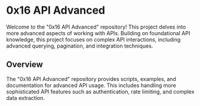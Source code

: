 # 0x16 API Advanced
Welcome to the "0x16 API Advanced" repository! This project delves into more advanced aspects of working with APIs. Building on foundational API knowledge, this project focuses on complex API interactions, including advanced querying, pagination, and integration techniques.

## Overview
The "0x16 API Advanced" repository provides scripts, examples, and documentation for advanced API usage. This includes handling more sophisticated API features such as authentication, rate limiting, and complex data extraction.
